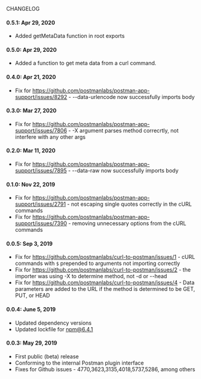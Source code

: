 CHANGELOG
#### 0.5.1: Apr 29, 2020
* Added getMetaData function in root exports

#### 0.5.0: Apr 29, 2020
* Added a function to get meta data from a curl command.

#### 0.4.0: Apr 21, 2020
* Fix for https://github.com/postmanlabs/postman-app-support/issues/8292 - --data-urlencode now successfully imports body

#### 0.3.0: Mar 27, 2020
* Fix for https://github.com/postmanlabs/postman-app-support/issues/7806 - -X argument parses method correcrtly, not interfere with any other args

#### 0.2.0: Mar 11, 2020
* Fix for https://github.com/postmanlabs/postman-app-support/issues/7895 - --data-raw now successfully imports body

#### 0.1.0: Nov 22, 2019
* Fix for https://github.com/postmanlabs/postman-app-support/issues/2791 - not escaping single quotes correctly in the cURL commands
* Fix for https://github.com/postmanlabs/postman-app-support/issues/7390 - removing unnecessary options from the cURL commands

#### 0.0.5: Sep 3, 2019
* Fix for https://github.com/postmanlabs/curl-to-postman/issues/1 - cURL commands with `$` prepended to arguments not importing correctly
* Fix for https://github.com/postmanlabs/curl-to-postman/issues/2 - the importer was using -X to determine method, not -d or --head
* Fix for https://github.com/postmanlabs/curl-to-postman/issues/4 - Data parameters are added to the URL if the method is determined to be GET, PUT, or HEAD

#### 0.0.4: June 5, 2019
* Updated dependency versions
* Updated lockfile for npm@6.4.1

#### 0.0.3: May 29, 2019
* First public (beta) release
* Conforming to the internal Postman plugin interface
* Fixes for Github issues - 4770,3623,3135,4018,5737,5286, among others
